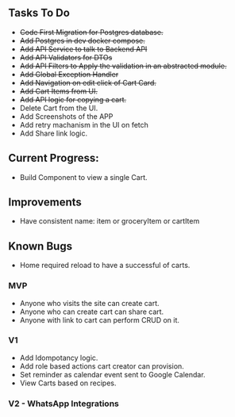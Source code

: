 ## Tasks To Do
- ~~Code First Migration for Postgres database.~~
- ~~Add Postgres in dev docker compose.~~
- ~~Add API Service to talk to Backend API~~
- ~~Add API Validators for DTOs~~
- ~~Add API Filters to Apply the validation in an abstracted module.~~
- ~~Add Global Exception Handler~~
- ~~Add Navigation on edit click of Cart Card.~~
- ~~Add Cart Items from UI.~~
- ~~Add API logic for copying a cart.~~
- Delete Cart from the UI.
- Add Screenshots of the APP
- Add retry machanism in the UI on fetch
- Add Share link logic.

## Current Progress:
- Build Component to view a single Cart.

## Improvements
- Have consistent name: item or groceryItem or cartItem

## Known Bugs
- Home required reload to have a successful of carts.

### MVP
- Anyone who visits the site can create cart.
- Anyone who can create cart can share cart.
- Anyone with link to cart can perform CRUD on it.

### V1
- Add Idompotancy logic.
- Add role based actions cart creator can provision.
- Set reminder as calendar event sent to Google Calendar.
- View Carts based on recipes.

### V2 - WhatsApp Integrations
